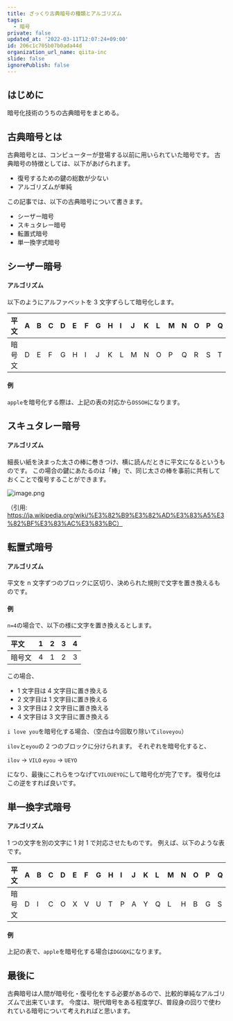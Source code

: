 ```yaml
---
title: ざっくり古典暗号の種類とアルゴリズム
tags:
  - 暗号
private: false
updated_at: '2022-03-11T12:07:24+09:00'
id: 206c1c705b07b0ada44d
organization_url_name: qiita-inc
slide: false
ignorePublish: false
---
```

## はじめに

暗号化技術のうちの古典暗号をまとめる。

## 古典暗号とは

古典暗号とは、コンピューターが登場する以前に用いられていた暗号です。
古典暗号の特徴としては、以下があげられます。

- 復号するための鍵の総数が少ない
- アルゴリズムが単純

この記事では、以下の古典暗号について書きます。

- シーザー暗号
- スキュタレー暗号
- 転置式暗号
- 単一換字式暗号

## シーザー暗号

#### アルゴリズム

以下のようにアルファベットを 3 文字ずらして暗号化します。

| 平文   | A   | B   | C   | D   | E   | F   | G   | H   | I   | J   | K   | L   | M   | N   | O   | P   | Q   | R   | S   | T   | U   | V   | W   | X   | Y   | Z   |
| :----- | :-- | :-- | :-- | :-- | :-- | :-- | :-- | :-- | :-- | :-- | :-- | :-- | :-- | :-- | :-- | :-- | :-- | :-- | :-- | :-- | :-- | :-- | :-- | :-- | :-- | :-- |
| 暗号文 | D   | E   | F   | G   | H   | I   | J   | K   | L   | M   | N   | O   | P   | Q   | R   | S   | T   | U   | V   | W   | X   | Y   | Z   | A   | B   | C   |

#### 例

`apple`を暗号化する際は、上記の表の対応から`DSSOH`になります。

## スキュタレー暗号

#### アルゴリズム

細長い紙を決まった太さの棒に巻きつけ、横に読んだときに平文になるというものです。
この場合の鍵にあたるのは「棒」で、同じ太さの棒を事前に共有しておくことで復号することができます。

![image.png](https://qiita-image-store.s3.ap-northeast-1.amazonaws.com/0/352836/5302bb63-46a3-f9ac-316c-e487ca11eefd.png)

（引用: https://ja.wikipedia.org/wiki/%E3%82%B9%E3%82%AD%E3%83%A5%E3%82%BF%E3%83%AC%E3%83%BC）

## 転置式暗号

#### アルゴリズム

平文を n 文字ずつのブロックに区切り、決められた規則で文字を置き換えるものです。

#### 例

`n=4`の場合で、以下の様に文字を置き換えるとします。

| 平文   |   1 |   2 |   3 |   4 |
| :----- | --: | --: | --: | --: |
| 暗号文 |   4 |   1 |   2 |   3 |

この場合、

- 1 文字目は 4 文字目に置き換える
- 2 文字目は 1 文字目に置き換える
- 3 文字目は 2 文字目に置き換える
- 4 文字目は 3 文字目に置き換える

`i love you`を暗号化する場合、（空白は今回取り除いて`iloveyou`）

`ilov`と`eyou`の 2 つのブロックに分けられます。
それぞれを暗号化すると、

`ilov` → `VILO`
`eyou` → `UEYO`

になり、最後にこれらをつなげて`VILOUEYO`にして暗号化が完了です。
復号化はこの逆をすれば良いです。

## 単一換字式暗号

#### アルゴリズム

1 つの文字を別の文字に 1 対 1 で対応させたものです。
例えば、以下のような表です。

| 平文   | A   | B   | C   | D   | E   | F   | G   | H   | I   | J   | K   | L   | M   | N   | O   | P   | Q   | R   | S   | T   | U   | V   | W   | X   | Y   | Z   |
| :----- | :-- | :-- | :-- | :-- | :-- | :-- | :-- | :-- | :-- | :-- | :-- | :-- | :-- | :-- | :-- | :-- | :-- | :-- | :-- | :-- | :-- | :-- | :-- | :-- | :-- | :-- |
| 暗号文 | D   | I   | C   | O   | X   | V   | U   | T   | P   | A   | Y   | Q   | L   | H   | B   | G   | S   | W   | R   | F   | Z   | M   | E   | N   | K   | I   |

#### 例

上記の表で、`apple`を暗号化する場合は`DGGQX`になります。

## 最後に

古典暗号は人間が暗号化・復号化をする必要があるので、比較的単純なアルゴリズムで出来ています。
今度は、現代暗号をある程度学び、普段身の回りで使われている暗号について考えれればと思います。
